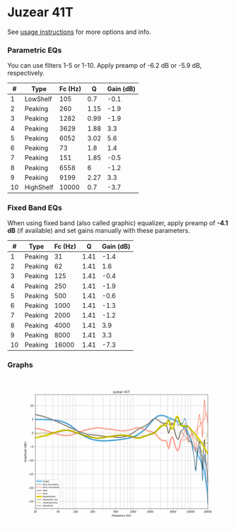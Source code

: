 # Juzear 41T
See [usage instructions](https://github.com/jaakkopasanen/AutoEq#usage) for more options and info.

### Parametric EQs
You can use filters 1-5 or 1-10. Apply preamp of -6.2 dB or -5.9 dB, respectively.

|   # | Type      |   Fc (Hz) |    Q |   Gain (dB) |
|-----|-----------|-----------|------|-------------|
|   1 | LowShelf  |       105 | 0.7  |        -0.1 |
|   2 | Peaking   |       260 | 1.15 |        -1.9 |
|   3 | Peaking   |      1282 | 0.99 |        -1.9 |
|   4 | Peaking   |      3629 | 1.88 |         3.3 |
|   5 | Peaking   |      6052 | 3.02 |         5.6 |
|   6 | Peaking   |        73 | 1.8  |         1.4 |
|   7 | Peaking   |       151 | 1.85 |        -0.5 |
|   8 | Peaking   |      6558 | 6    |        -1.2 |
|   9 | Peaking   |      9199 | 2.27 |         3.3 |
|  10 | HighShelf |     10000 | 0.7  |        -3.7 |

### Fixed Band EQs
When using fixed band (also called graphic) equalizer, apply preamp of **-4.1 dB** (if available) and set gains manually with these parameters.

|   # | Type    |   Fc (Hz) |    Q |   Gain (dB) |
|-----|---------|-----------|------|-------------|
|   1 | Peaking |        31 | 1.41 |        -1.4 |
|   2 | Peaking |        62 | 1.41 |         1.6 |
|   3 | Peaking |       125 | 1.41 |        -0.4 |
|   4 | Peaking |       250 | 1.41 |        -1.9 |
|   5 | Peaking |       500 | 1.41 |        -0.6 |
|   6 | Peaking |      1000 | 1.41 |        -1.3 |
|   7 | Peaking |      2000 | 1.41 |        -1.2 |
|   8 | Peaking |      4000 | 1.41 |         3.9 |
|   9 | Peaking |      8000 | 1.41 |         3.3 |
|  10 | Peaking |     16000 | 1.41 |        -7.3 |

### Graphs
![](./Juzear%2041T.png)
